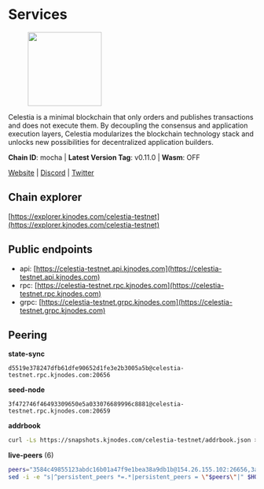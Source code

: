 # Services

<figure><img src="https://raw.githubusercontent.com/kj89/testnet_manuals/main/pingpub/logos/celestia.png" width="150" alt=""><figcaption></figcaption></figure>

Celestia is a minimal blockchain that only orders and publishes transactions and  does not execute them. By decoupling the consensus and application execution layers,  Celestia modularizes the blockchain technology stack and unlocks new possibilities  for decentralized application builders.

**Chain ID**: mocha | **Latest Version Tag**: v0.11.0 | **Wasm**: OFF

[Website](https://celestia.org) | [Discord](https://discord.gg/celestiacommunity) | [Twitter](https://twitter.com/CelestiaOrg)


## Chain explorer
[https://explorer.kjnodes.com/celestia-testnet](https://explorer.kjnodes.com/celestia-testnet)

## Public endpoints

* api: [https://celestia-testnet.api.kjnodes.com](https://celestia-testnet.api.kjnodes.com)
* rpc: [https://celestia-testnet.rpc.kjnodes.com](https://celestia-testnet.rpc.kjnodes.com)
* grpc: [https://celestia-testnet.grpc.kjnodes.com](https://celestia-testnet.grpc.kjnodes.com)

## Peering

**state-sync**

```text
d5519e378247dfb61dfe90652d1fe3e2b3005a5b@celestia-testnet.rpc.kjnodes.com:20656
```

**seed-node**

```text
3f472746f46493309650e5a033076689996c8881@celestia-testnet.rpc.kjnodes.com:20659
```

**addrbook**
```bash
curl -Ls https://snapshots.kjnodes.com/celestia-testnet/addrbook.json > $HOME/.celestia-app/config/addrbook.json
```

**live-peers** (6)
```bash
peers="3584c49855123abdc16b01a47f9e1bea38a9db1b@154.26.155.102:26656,3ad7f2d36f5e15d902c7aff7a305bea40f03f95c@163.172.111.148:26656,3ccaca3a32779bcf4c5cc85aae66a46902f0b641@95.216.223.149:26656,d5519e378247dfb61dfe90652d1fe3e2b3005a5b@65.109.68.190:20656,5aea20b40e68bcfaf856cc2d47480d9a8607ae1f@135.181.251.100:20656,6a03b088a9e183e7faa897afcc6b50c6971a4cd5@159.69.5.164:26656"
sed -i -e "s|^persistent_peers *=.*|persistent_peers = \"$peers\"|" $HOME/.celestia-app/config/config.toml
```

